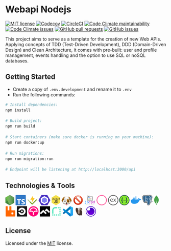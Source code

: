 # Webapi Nodejs

[![MIT license](https://img.shields.io/badge/license-MIT-blue.svg)](LICENSE)
[![Codecov](https://img.shields.io/codecov/c/github/leal32b/webapi-nodejs?logo=codecov&logoColor=white)](https://app.codecov.io/gh/leal32b/webapi-nodejs)
[![CircleCI](https://img.shields.io/circleci/build/github/leal32b/webapi-nodejs/main?logo=circleci)](https://app.circleci.com/pipelines/github/leal32b/webapi-nodejs)
[![Code Climate maintainability](https://img.shields.io/codeclimate/maintainability/leal32b/webapi-nodejs?logo=code-climate)](https://codeclimate.com/github/leal32b/webapi-nodejs/maintainability)
[![Code Climate issues](https://img.shields.io/codeclimate/issues/leal32b/webapi-nodejs?logo=codeclimate)](https://codeclimate.com/github/leal32b/webapi-nodejs/issues)
[![GitHub pull requests](https://img.shields.io/github/issues-pr/leal32b/webapi-nodejs?logo=github)](https://github.com/leal32b/webapi-nodejs/pulls)
[![GitHub issues](https://img.shields.io/github/issues/leal32b/webapi-nodejs?logo=github)](https://github.com/leal32b/webapi-nodejs/issues)


This project aims to serve as a template for the creation of new Web APIs. Applying concepts of TDD (Test-Driven Development), DDD (Domain-Driven Design) and Clean Architecture, it comes with pre-built: user and profile management, events handling and the option to use SQL or noSQL databases.


<!--
## Table of Contents

- [Webapi Nodejs](#webapi-nodejs)
  - [Getting Started](#getting-started)
  - [Technologies & Tools](#technologies--tools)
  - [License](#license)
-->


## Getting Started

- Create a copy of `.env.development` and rename it to `.env`
- Run the following commands:
```bash
# Install dependencies:
npm install

# Build project:
npm run build

# Start containers (make sure docker is running on your machine):
npm run docker:up

# Run migrations:
npm run migration:run

# Endpoint will be listening at http://localhost:3000/api
```


## Technologies & Tools

<a rel="Node.js" href="https://nodejs.org"><img src="./docs/logos/nodejs.svg" height="32"/></a>
<a rel="TypeScript" href="https://www.typescriptlang.org"><img src="./docs/logos/typescript.svg" height="32"/></a>
<a rel="Vitest" href="https://vitest.dev"><img src="./docs/logos/vitest.svg" height="32"/></a>
<a rel="ESLint" href="https://eslint.org"><img src="./docs/logos/eslint.svg" height="32"/></a>
<a rel="Standard " href="https://standardjs.com"><img src="./docs/logos/standardjs.svg" height="32"/></a>
<a rel="husky" href="https://typicode.github.io/husky"><img src="./docs/logos/husky.png" height="32"/></a>
<a rel="lint-staged" href="https://github.com/okonet/lint-staged#readme"><img src="./docs/logos/lintstaged.png" height="32"/></a>
<a rel="jscpd" href="https://github.com/kucherenko/jscpd#readme"><img src="./docs/logos/jscpd.svg" height="32"/></a>
<a rel="Conventional Commits" href="https://www.conventionalcommits.org"><img src="./docs/logos/conventionalcommits.svg" height="32"/></a>
<a rel="Express" href="https://expressjs.com"><img src="./docs/logos/express.svg" height="32"/></a>
<a rel="Swagger" href="https://swagger.io"><img src="./docs/logos/swagger.svg" height="32"/></a>
<a rel="Docker" href="https://www.docker.com"><img src="./docs/logos/docker.svg" height="32"/></a>
<a rel="PostgreSQL" href="https://www.postgresql.org"><img src="./docs/logos/postgresql.svg" height="32"/></a>
<a rel="MongoDB" href="https://www.mongodb.com"><img src="./docs/logos/mongodb.svg" height="32"/></a>
<a rel="Rabbitmq" href="https://www.rabbitmq.com"><img src="./docs/logos/rabbitmq.svg" height="32"/></a>
<a rel="CircleCI" href="https://circleci.com"><img src="./docs/logos/circleci.svg" height="32"/></a>
<a rel="Codecov" href="https://about.codecov.io"><img src="./docs/logos/codecov.svg" height="32"/></a>
<a rel="Code Climate" href="https://codeclimate.com"><img src="./docs/logos/codeclimate.svg" height="32"/></a>
<a rel="Render" href="https://render.com"><img src="./docs/logos/render.svg" height="32"/></a>
<a rel="VS Code" href="https://code.visualstudio.com"><img src="./docs/logos/vscode.svg" height="32"/></a>
<a rel="DBeaver" href="https://dbeaver.io"><img src="./docs/logos/dbeaver.svg" height="32"/></a>
<a rel="Insomnia" href="https://insomnia.rest"><img src="./docs/logos/insomnia.svg" height="32"/></a>


## License

Licensed under the [MIT](LICENSE) license.

